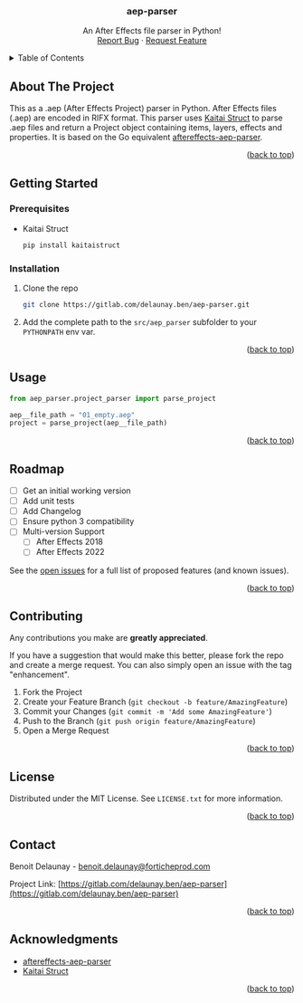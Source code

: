 <a name="readme-top"></a>

<!-- PROJECT NAME -->
<br />
<div align="center">
  <!-- <a href="https://gitlab.com/delaunay.ben/aep-parser">
    <img src="images/logo.png" alt="Logo" width="80" height="80">
  </a> -->

  <h3 align="center">aep-parser</h3>

  <p align="center">
    An After Effects file parser in Python!
    <!-- <br />
    <a href="https://gitlab.com/delaunay.ben/aep-parser"><strong>Explore the docs »</strong></a>
    <br /> -->
    <br />
    <!-- <a href="https://gitlab.com/delaunay.ben/aep-parser">View Demo</a>
    · -->
    <a href="https://gitlab.com/delaunay.ben/aep-parser/-/issues">Report Bug</a>
    ·
    <a href="https://gitlab.com/delaunay.ben/aep-parser/-/issues">Request Feature</a>
  </p>
</div>



<!-- TABLE OF CONTENTS -->
<details>
  <summary>Table of Contents</summary>
  <ol>
    <li>
      <a href="#about-the-project">About The Project</a>
    </li>
    <li>
      <a href="#getting-started">Getting Started</a>
      <ul>
        <li><a href="#prerequisites">Prerequisites</a></li>
        <li><a href="#installation">Installation</a></li>
      </ul>
    </li>
    <li><a href="#usage">Usage</a></li>
    <li><a href="#roadmap">Roadmap</a></li>
    <li><a href="#contributing">Contributing</a></li>
    <li><a href="#license">License</a></li>
    <li><a href="#contact">Contact</a></li>
    <li><a href="#acknowledgments">Acknowledgments</a></li>
  </ol>
</details>



<!-- ABOUT THE PROJECT -->
## About The Project


This as a .aep (After Effects Project) parser in Python. After Effects files (.aep) are encoded in RIFX format. This parser uses [Kaitai Struct](https://kaitai.io/) to parse .aep files and return a Project object containing items, layers, effects and properties. It is based on the Go equivalent [aftereffects-aep-parser](https://github.com/boltframe/aftereffects-aep-parser).

<p align="right">(<a href="#readme-top">back to top</a>)</p>



<!-- GETTING STARTED -->
## Getting Started

### Prerequisites

* Kaitai Struct
  ```sh
  pip install kaitaistruct
  ```

### Installation

1. Clone the repo
   ```sh
   git clone https://gitlab.com/delaunay.ben/aep-parser.git
   ```
2. Add the complete path to the `src/aep_parser` subfolder to your `PYTHONPATH` env var.

<p align="right">(<a href="#readme-top">back to top</a>)</p>




<!-- USAGE EXAMPLES -->
## Usage

```python
from aep_parser.project_parser import parse_project

aep__file_path = "01_empty.aep"
project = parse_project(aep__file_path)
```

<p align="right">(<a href="#readme-top">back to top</a>)</p>




<!-- ROADMAP -->
## Roadmap

- [ ] Get an initial working version
- [ ] Add unit tests
- [ ] Add Changelog
- [ ] Ensure python 3 compatibility
- [ ] Multi-version Support
    - [ ] After Effects 2018
    - [ ] After Effects 2022

See the [open issues](https://gitlab.com/delaunay.ben/aep-parser/-/issues) for a full list of proposed features (and known issues).

<p align="right">(<a href="#readme-top">back to top</a>)</p>




<!-- CONTRIBUTING -->
## Contributing

Any contributions you make are **greatly appreciated**.

If you have a suggestion that would make this better, please fork the repo and create a merge request. You can also simply open an issue with the tag "enhancement".

1. Fork the Project
2. Create your Feature Branch (`git checkout -b feature/AmazingFeature`)
3. Commit your Changes (`git commit -m 'Add some AmazingFeature'`)
4. Push to the Branch (`git push origin feature/AmazingFeature`)
5. Open a Merge Request

<p align="right">(<a href="#readme-top">back to top</a>)</p>




<!-- LICENSE -->
## License

Distributed under the MIT License. See `LICENSE.txt` for more information.

<p align="right">(<a href="#readme-top">back to top</a>)</p>




<!-- CONTACT -->
## Contact

Benoit Delaunay - benoit.delaunay@forticheprod.com

Project Link: [https://gitlab.com/delaunay.ben/aep-parser](https://gitlab.com/delaunay.ben/aep-parser)

<p align="right">(<a href="#readme-top">back to top</a>)</p>




<!-- ACKNOWLEDGMENTS -->
## Acknowledgments

* [aftereffects-aep-parser](https://github.com/boltframe/aftereffects-aep-parser)
* [Kaitai Struct](https://kaitai.io)

<p align="right">(<a href="#readme-top">back to top</a>)</p>
